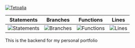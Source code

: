 [![Tetoalia](https://circleci.com/gh/Tetoalia/my-brand-Alia/tree/main.svg?style=svg)](https://app.circleci.com/pipelines/github/Tetoalia)

| Statements                | Branches                | Functions                | Lines                |
| ------------------------- | ----------------------- | ------------------------ | -------------------- |
| ![Statements](https://img.shields.io/badge/statements-74.09%25-red.svg?style=flat) | ![Branches](https://img.shields.io/badge/branches-45.3%25-red.svg?style=flat) | ![Functions](https://img.shields.io/badge/functions-78.78%25-red.svg?style=flat) | ![Lines](https://img.shields.io/badge/lines-74.3%25-red.svg?style=flat) |

This is the backend for my personal portfolio
